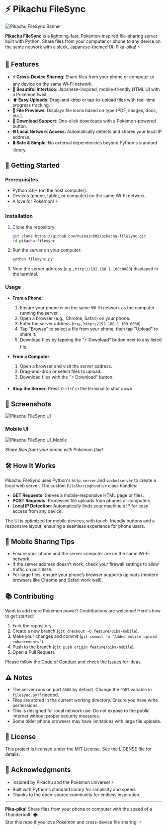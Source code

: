 # ⚡ Pikachu FileSync

![Pikachu FileSync Banner](https://img.shields.io/badge/Pikachu%20FileSync-Pika%20Power!-yellow?style=for-the-badge&logo=python)

**Pikachu FileSync** is a lightning-fast, Pokémon-inspired file-sharing server built with Python. Share files from your computer or phone to any device on the same network with a sleek, Japanese-themed UI. Pika-pika! ⚡

## 🌟 Features

- **⚡ Cross-Device Sharing**: Share files from your phone or computer to any device on the same Wi-Fi network.
- **📂 Beautiful Interface**: Japanese-inspired, mobile-friendly HTML UI with a Pokémon twist.
- **⬆ Easy Uploads**: Drag-and-drop or tap-to-upload files with real-time progress tracking.
- **📄 File Previews**: Displays file icons based on type (PDF, images, docs, etc.).
- **💾 Download Support**: One-click downloads with a Pokémon-powered button.
- **🌐 Local Network Access**: Automatically detects and shares your local IP address.
- **🔒 Safe & Simple**: No external dependencies beyond Python's standard library.

## 🚀 Getting Started

### Prerequisites
- Python 3.6+ (on the host computer).
- Devices (phone, tablet, or computer) on the same Wi-Fi network.
- A love for Pokémon! ⚡

### Installation
1. Clone the repository:
   ```bash
   git clone https://github.com/husnain002/pikachu-filesync.git
   cd pikachu-filesync
   ```

2. Run the server on your computer:
   ```bash
   python filesync.py
   ```

3. Note the server address (e.g., `http://192.168.1.100:8080`) displayed in the terminal.

### Usage
- **From a Phone**:
  1. Ensure your phone is on the same Wi-Fi network as the computer running the server.
  2. Open a browser (e.g., Chrome, Safari) on your phone.
  3. Enter the server address (e.g., `http://192.168.1.100:8080`).
  4. Tap "Browse" to select a file from your phone, then tap "Upload" to share it.
  5. Download files by tapping the "⚡ Download" button next to any listed file.

- **From a Computer**:
  1. Open a browser and visit the server address.
  2. Drag-and-drop or select files to upload.
  3. Download files with the "⚡ Download" button.

- **Stop the Server**: Press `Ctrl+C` in the terminal to shut down.

## 🎨 Screenshots


![Pikachu FileSync UI](https://github.com/user-attachments/assets/0b417763-732b-42f6-a850-0d624fe4daed) 
### Mobile UI
![Pikachu FileSync UI_Mobile](https://github.com/user-attachments/assets/d9ea17a4-ee4d-40b1-8584-f2fd4f6720a3)

*Share files from your phone with Pokémon flair!*

## 🛠️ How It Works
Pikachu FileSync uses Python's `http.server` and `socketserver` to create a local web server. The custom `FileSharingHandler` class handles:
- **GET Requests**: Serves a mobile-responsive HTML page or files.
- **POST Requests**: Processes file uploads from phones or computers.
- **Local IP Detection**: Automatically finds your machine's IP for easy access from any device.

The UI is optimized for mobile devices, with touch-friendly buttons and a responsive layout, ensuring a seamless experience for phone users.

## 📱 Mobile Sharing Tips
- Ensure your phone and the server computer are on the same Wi-Fi network.
- If the server address doesn’t work, check your firewall settings to allow traffic on port `8080`.
- For large files, ensure your phone’s browser supports uploads (modern browsers like Chrome and Safari work well).

## 📚 Contributing
Want to add more Pokémon power? Contributions are welcome! Here's how to get started:
1. Fork the repository.
2. Create a new branch (`git checkout -b feature/pika-mobile`).
3. Make your changes and commit (`git commit -m "Added mobile upload enhancements"`).
4. Push to the branch (`git push origin feature/pika-mobile`).
5. Open a Pull Request.

Please follow the [Code of Conduct](CODE_OF_CONDUCT.md) and check the [Issues](https://github.com/husnain002/pikachu-filesync/issues) for ideas.

## ⚠️ Notes
- The server runs on port `8080` by default. Change the `PORT` variable in `filesync.py` if needed.
- Files are stored in the current working directory. Ensure you have write permissions.
- This is designed for local network use. Do not expose to the public internet without proper security measures.
- Some older phone browsers may have limitations with large file uploads.

## 📜 License
This project is licensed under the MIT License. See the [LICENSE](LICENSE) file for details.

## 🙌 Acknowledgments
- Inspired by Pikachu and the Pokémon universe! ⚡
- Built with Python's standard library for simplicity and speed.
- Thanks to the open-source community for endless inspiration.

---

**Pika-pika!** Share files from your phone or computer with the speed of a Thunderbolt! 🌩️  
Star this repo if you love Pokémon and cross-device file sharing! ⭐
